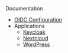
Documentation
- [OIDC Configuration](oidc)
- Applications
  - [Keycloak](app-keycloak)
  - [Nextcloud](app-nextcloud)
  - [WordPress](app-wordpress)
